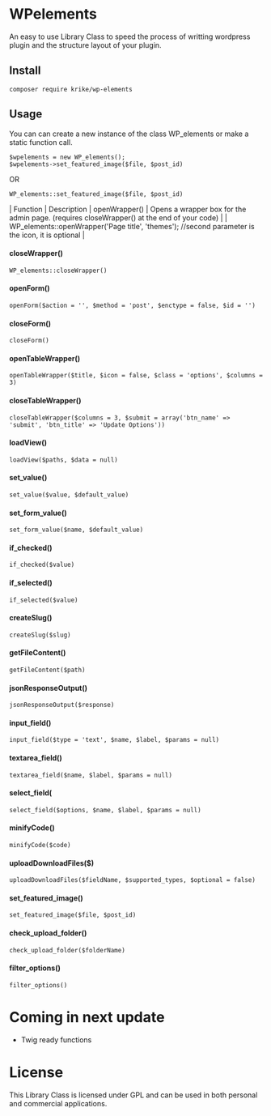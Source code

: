 WPelements
==========

An easy to use Library Class to speed the process of writting wordpress plugin and the structure layout of your plugin.

## Install

	composer require krike/wp-elements

## Usage

You can can create a new instance of the class WP_elements or make a static function call.

	$wpelements = new WP_elements();
	$wpelements->set_featured_image($file, $post_id)
OR

	WP_elements::set_featured_image($file, $post_id)

| Function | Description
| openWrapper() | Opens a wrapper box for the admin page. (requires closeWrapper() at the end of your code) |
| WP_elements::openWrapper('Page title', 'themes'); //second parameter is the icon, it is optional |

#### closeWrapper()

	WP_elements::closeWrapper()


#### openForm()
	openForm($action = '', $method = 'post', $enctype = false, $id = '')

#### closeForm()
	closeForm()

#### openTableWrapper()
	openTableWrapper($title, $icon = false, $class = 'options', $columns = 3)

#### closeTableWrapper()
	closeTableWrapper($columns = 3, $submit = array('btn_name' => 'submit', 'btn_title' => 'Update Options'))

#### loadView()
	loadView($paths, $data = null)

#### set_value()
	set_value($value, $default_value)

#### set_form_value()
	set_form_value($name, $default_value)

#### if_checked()
	if_checked($value)

#### if_selected()
	if_selected($value)

#### createSlug()
	createSlug($slug)

#### getFileContent()
	getFileContent($path)

#### jsonResponseOutput()
	jsonResponseOutput($response)

#### input_field()
	input_field($type = 'text', $name, $label, $params = null)

#### textarea_field()
	textarea_field($name, $label, $params = null)

#### select_field(
	select_field($options, $name, $label, $params = null)

#### minifyCode()
	minifyCode($code)

#### uploadDownloadFiles($)
	uploadDownloadFiles($fieldName, $supported_types, $optional = false)

#### set_featured_image()
	set_featured_image($file, $post_id)

#### check_upload_folder()
	check_upload_folder($folderName)

#### filter_options()
	filter_options()

Coming in next update
==========
- Twig ready functions

License
==========
This Library Class is licensed under GPL and can be used in both personal and commercial applications.
